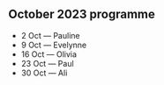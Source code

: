 ## October 2023 programme

* 2 Oct — Pauline
* 9 Oct — Evelynne
* 16 Oct — Olivia
* 23 Oct — Paul
* 30 Oct — Ali
